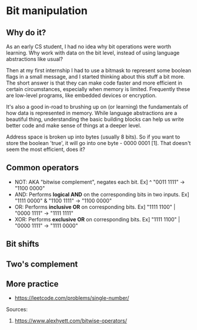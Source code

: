 # Bit manipulation

## Why do it?

As an early CS student, I had no idea why bit operations were worth learning. Why work with data on the bit level, instead of using language abstractions like usual? 

Then at my first internship I had to use a bitmask to represent some boolean flags in a small message, and I started thinking about this stuff a bit more. The short answer is that they can make code faster and more efficient in certain circumstances, especially when memory is limited. Frequently these are low-level programs, like embedded devices or encryption.

It's also a good in-road to brushing up on (or learning) the fundamentals of how data is represented in memory. While language abstractions are a beautiful thing, understanding the basic building blocks can help us write better code and make sense of things at a deeper level. 

Address space is broken up into bytes (usually 8 bits). So if you want to store the boolean 'true', it will go into one byte - 0000 0001 [1]. That doesn't seem the most efficient, does it?


## Common operators

- NOT: AKA "bitwise complement", negates each bit. Ex]  ^ "0011 1111" -> "1100 0000"
- AND: Performs **logical AND** on the corresponding bits in two inputs. Ex]  "1111 0000" & "1100 1111" -> "1100 0000"
- OR: Performs **inclusive OR** on corresponding bits.  Ex]  "1111 1100" | "0000 1111" -> "1111 1111"
- XOR: Performs **exclusive OR** on corresponding bits.  Ex] "1111 1100" | "0000 1111" -> "1111 0000"


## Bit shifts



## Two's complement


## More practice 
- https://leetcode.com/problems/single-number/



Sources:
1. https://www.alexhyett.com/bitwise-operators/



